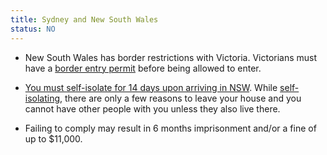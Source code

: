 ```yaml
---
title: Sydney and New South Wales
status: NO
---
```


- New South Wales has border restrictions with Victoria. Victorians must have a
  [border entry permit][permit] before being allowed to enter.

- [You must self-isolate for 14 days upon arriving in NSW][restrictions]. While
  [self-isolating][isolation], there are only a few reasons to leave your house
  and you cannot have other people with you unless they also live there.

- Failing to comply may result in 6 months imprisonment and/or a fine of up to
  $11,000.

[permit]:
  https://www.service.nsw.gov.au/transaction/apply-covid-19-nsw-border-entry-permit
[restrictions]:
  https://www.nsw.gov.au/covid-19/what-you-can-and-cant-do-under-rules/border-restrictions#mandatory
[isolation]: https://www.nsw.gov.au/covid-19/self-isolation

